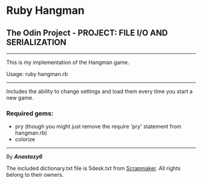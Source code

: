 # Ruby Hangman

## The Odin Project - **PROJECT: FILE I/O AND SERIALIZATION**

---
This is my implementation of the Hangman game.

Usage: ruby hangman.rb

---
Includes the ability to change settings and load them every time you start a new game.

### Required gems:
- pry (though you might just remove the require 'pry' statement from hangman.rb)
- colorize

---
By ***Anastazy6***

The included dictionary.txt file is 5desk.txt from [Scrapmaker](https://www.scrapmaker.com/view/twelve-dicts/5desk.txt). All rights belong to their owners.